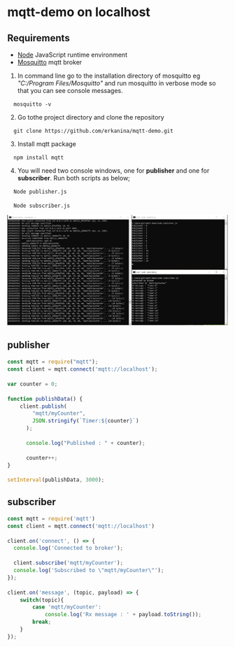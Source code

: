 # mqtt-demo on localhost

## Requirements

- [Node](https://nodejs.org/en/download/) JavaScript runtime environment
- [Mosquitto](http://www.steves-internet-guide.com/install-mosquitto-broker/) mqtt broker

1. In command line go to the installation directory of mosquitto eg _"C:/Program Files/Mosquitto"_ and run mosquitto in verbose mode so that you can see console messages.

```
  mosquitto -v
```

2. Go tothe project directory and clone the repository

```
  git clone https://github.com/erkanina/mqtt-demo.git
```

3. Install mqtt package

```
  npm install mqtt
```

4. You will need two console windows, one for **publisher** and one for **subscriber**. Run both scripts as below;

```
  Node publisher.js

  Node subscriber.js
```

![Screenshot](screenshot.jpg)

## publisher

```JavaScript
const mqtt = require("mqtt");
const client = mqtt.connect('mqtt://localhost');

var counter = 0;

function publishData() {
    client.publish(
        "mqtt/myCounter",
        JSON.stringify(`Timer:${counter}`)
      );

      console.log("Published : " + counter);

      counter++;
}

setInterval(publishData, 3000);
```

## subscriber

```JavaScript
const mqtt = require('mqtt')
const client = mqtt.connect('mqtt://localhost')

client.on('connect', () => {
  console.log('Connected to broker');

  client.subscribe('mqtt/myCounter');
  console.log('Subscribed to \"mqtt/myCounter\"');
});

client.on('message', (topic, payload) => {
    switch(topic){
        case 'mqtt/myCounter':
            console.log('Rx message : ' + payload.toString());
        break;
    }
});
```
